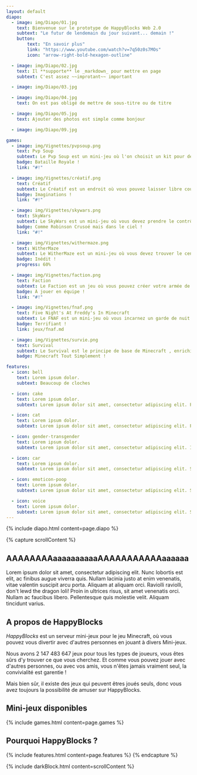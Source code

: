 ```yaml
---
layout: default
diapo:
  - image: img/Diapo/01.jpg
    text: Bienvenue sur le prototype de HappyBlocks Web 2.0
    subtext: "Le futur de lendemain du jour suivant... demain !"
    button:
        text: "En savoir plus"
        link: "https://www.youtube.com/watch?v=7q50z0s7MOs"
        icon: "arrow-right-bold-hexagon-outline"

  - image: img/Diapo/02.jpg
    text: Il **supporte** le _markdown_ pour mettre en page
    subtext: C'est assez ~~improtant~~ important

  - image: img/Diapo/03.jpg

  - image: img/Diapo/04.jpg
    text: On est pas obligé de mettre de sous-titre ou de titre

  - image: img/Diapo/05.jpg
    text: Ajouter des photos est simple comme bonjour

  - image: img/Diapo/09.jpg

games:
  - image: img/Vignettes/pvpsoup.png
    text: Pvp Soup
    subtext: Le Pvp Soup est un mini-jeu où l'on choisit un kit pour devenir le roi de l'arène !
    badge: Bataille Royale !
    link: "#!"

  - image: img/Vignettes/créatif.png
    text: Créatif
    subtext: Le Créatif est un endroit où vous pouvez laisser libre cour à votre imagination et partager vos créations à vos amis !
    badge: Imaginations !
    link: "#!"

  - image: img/Vignettes/skywars.png
    text: SkyWars
    subtext: Le SkyWars est un mini-jeu où vous devez prendre le contrôle des îles aux alentours et être le survivant de cette bataille !
    badge: Comme Robinson Crusoé mais dans le ciel !
    link: "#!"

  - image: img/Vignettes/withermaze.png
    text: WitherMaze
    subtext: Le WitherMaze est un mini-jeu où vous devez trouver le centre du labyrinthe, tuer le Wither et revenir à votre entrée pour déposer l'étoile du Nether !
    badge: Inédit !
    progress: 60%

  - image: img/Vignettes/faction.png
    text: Faction
    subtext: Le Faction est un jeu où vous pouvez créer votre armée de joueurs et conquérir toute la map pour devenir la meilleur Faction !
    badge: À jouer en équipe !
    link: "#!"

  - image: img/Vignettes/fnaf.png
    text: Five Night's At Freddy's In Minecraft
    subtext: Le FNAF est un mini-jeu où vous incarnez un garde de nuit qui doit survivre à des horribles créatures !
    badge: Terrifiant !
    link: jeux/fnaf.md

  - image: img/Vignettes/survie.png
    text: Survival
    subtext: Le Survival est le principe de base de Minecraft , enrichissez-vous en exploitant les richesses de la terre !
    badge: Minecraft Tout Simplement !

features:
  - icon: bell
    text: Lorem ipsum dolor.
    subtext: Beaucoup de cloches

  - icon: cake
    text: Lorem ipsum dolor.
    subtext: Lorem ipsum dolor sit amet, consectetur adipiscing elit. Proin ultrices nec dolor eget rhoncus. Duis.

  - icon: cat
    text: Lorem ipsum dolor.
    subtext: Lorem ipsum dolor sit amet, consectetur adipiscing elit. Pellentesque ac metus sit amet leo interdum.

  - icon: gender-transgender
    text: Lorem ipsum dolor.
    subtext: Lorem ipsum dolor sit amet, consectetur adipiscing elit. Integer maximus orci ipsum, a eleifend lectus.

  - icon: car
    text: Lorem ipsum dolor.
    subtext: Lorem ipsum dolor sit amet, consectetur adipiscing elit. Sed tempus magna nec velit luctus, eget.

  - icon: emoticon-poop
    text: Lorem ipsum dolor.
    subtext: Lorem ipsum dolor sit amet, consectetur adipiscing elit. Suspendisse at ornare nisl. Vivamus tempus mi.

  - icon: voice
    text: Lorem ipsum dolor.
    subtext: Lorem ipsum dolor sit amet, consectetur adipiscing elit. Suspendisse turpis lorem, vestibulum ac nisi nec.
---
```


{% include diapo.html content=page.diapo %}

{% capture scrollContent %}
## AAAAAAAAaaaaaaaaaaAAAAAAAAAAAaaaaaa

Lorem ipsum dolor sit amet, consectetur adipiscing elit. Nunc lobortis est elit, ac finibus augue viverra quis. Nullam lacinia justo at enim venenatis, vitae valentin suscipit arcu porta. Aliquam at aliquam orci. Raviolli raviolli, don't lewd the dragon loli! Proin in ultrices risus, sit amet venenatis orci. Nullam ac faucibus libero. Pellentesque quis molestie velit. Aliquam tincidunt varius.

## A propos de HappyBlocks

*HappyBlocks* est un serveur mini-jeux pour le jeu Minecraft, où vous pouvez vous divertir avec d'autres personnes en jouant à divers Mini-jeux.

Nous avons 2 147 483 647 jeux pour tous les types de joueurs, vous êtes sûrs d'y trouver ce que vous cherchez.
Et comme vous pouvez jouer avec d'autres personnes, ou avec vos amis, vous n'êtes jamais vraiment seul, la convivialité est garentie !

Mais bien sûr, il existe des jeux qui peuvent êtres joués seuls, donc vous avez toujours la possibilité de amuser sur HappyBlocks.

## Mini-jeux disponibles

{% include games.html content=page.games %}

## Pourquoi HappyBlocks ?

{% include features.html content=page.features %}
{% endcapture %}

{% include darkBlock.html content=scrollContent %}
